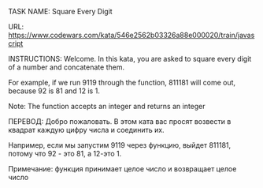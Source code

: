 TASK NAME: Square Every Digit

URL: https://www.codewars.com/kata/546e2562b03326a88e000020/train/javascript

INSTRUCTIONS: Welcome. In this kata, you are asked to square every digit of a number and concatenate them.

For example, if we run 9119 through the function, 811181 will come out, because 92 is 81 and 12 is 1.

Note: The function accepts an integer and returns an integer

ПЕРЕВОД: Добро пожаловать. В этом ката вас просят возвести в квадрат каждую цифру числа и соединить их.

Например, если мы запустим 9119 через функцию, выйдет 811181, потому что 92 - это 81, а 12-это 1.

Примечание: функция принимает целое число и возвращает целое число
